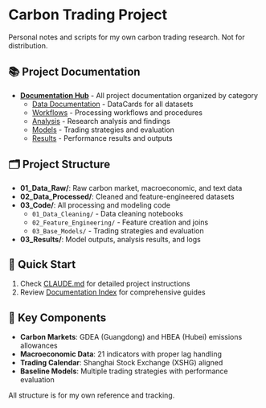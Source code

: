 # Carbon Trading Project

Personal notes and scripts for my own carbon trading research. Not for distribution.

## 📚 Project Documentation
- **[Documentation Hub](./docs/)** - All project documentation organized by category
  - [Data Documentation](./docs/data/) - DataCards for all datasets
  - [Workflows](./docs/workflows/) - Processing workflows and procedures
  - [Analysis](./docs/analysis/) - Research analysis and findings
  - [Models](./docs/models/) - Trading strategies and evaluation
  - [Results](./docs/results/) - Performance results and outputs

## 🗂️ Project Structure
- **01_Data_Raw/**: Raw carbon market, macroeconomic, and text data
- **02_Data_Processed/**: Cleaned and feature-engineered datasets
- **03_Code/**: All processing and modeling code
  - `01_Data_Cleaning/` - Data cleaning notebooks
  - `02_Feature_Engineering/` - Feature creation and joins
  - `03_Base_Models/` - Trading strategies and evaluation
- **03_Results/**: Model outputs, analysis results, and logs

## 🚀 Quick Start
1. Check [CLAUDE.md](./CLAUDE.md) for detailed project instructions
2. Review [Documentation Index](./docs/README.md) for comprehensive guides

## 🔑 Key Components
- **Carbon Markets**: GDEA (Guangdong) and HBEA (Hubei) emissions allowances
- **Macroeconomic Data**: 21 indicators with proper lag handling
- **Trading Calendar**: Shanghai Stock Exchange (XSHG) aligned
- **Baseline Models**: Multiple trading strategies with performance evaluation

All structure is for my own reference and tracking.